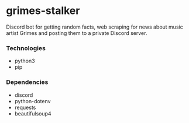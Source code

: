 # grimes-stalker

Discord bot for getting random facts, web scraping for news about music artist Grimes and posting them to a private Discord server.

### Technologies
- python3
- pip

### Dependencies
- discord
- python-dotenv
- requests
- beautifulsoup4
